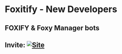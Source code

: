 # Foxitify - New Developers
## FOXIFY & Foxy Manager bots
## Invite: [![Site](https://img.shields.io/badge/chat-on%20discord-7289da.svg)](https://foxitify.ga/)
